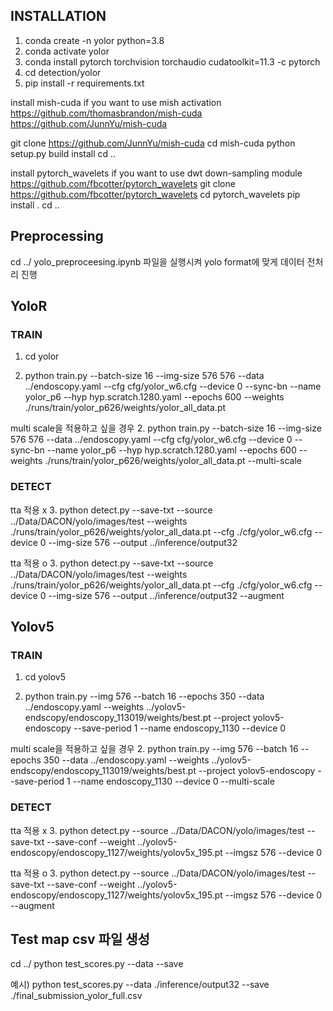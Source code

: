 ## INSTALLATION

1. conda create -n yolor python=3.8
2. conda activate yolor
3. conda install pytorch torchvision torchaudio cudatoolkit=11.3 -c pytorch
4. cd detection/yolor
5. pip install -r requirements.txt

install mish-cuda if you want to use mish activation
https://github.com/thomasbrandon/mish-cuda
https://github.com/JunnYu/mish-cuda

git clone https://github.com/JunnYu/mish-cuda
cd mish-cuda
python setup.py build install
cd ..

install pytorch_wavelets if you want to use dwt down-sampling module
https://github.com/fbcotter/pytorch_wavelets
git clone https://github.com/fbcotter/pytorch_wavelets
cd pytorch_wavelets
pip install .
cd ..


## Preprocessing

cd ../
yolo_preproceesing.ipynb 파일을 실행시켜 yolo format에 맞게 데이터 전처리 진행

## YoloR 
### TRAIN
1. cd yolor

2. python train.py --batch-size 16 --img-size 576 576 --data ../endoscopy.yaml --cfg cfg/yolor_w6.cfg --device 0 --sync-bn --name yolor_p6 --hyp hyp.scratch.1280.yaml --epochs 600 --weights ./runs/train/yolor_p626/weights/yolor_all_data.pt

multi scale을 적용하고 싶을 경우
2. python train.py --batch-size 16 --img-size 576 576 --data ../endoscopy.yaml --cfg cfg/yolor_w6.cfg --device 0 --sync-bn --name yolor_p6 --hyp hyp.scratch.1280.yaml --epochs 600 --weights ./runs/train/yolor_p626/weights/yolor_all_data.pt --multi-scale

### DETECT

tta 적용 x
3. python detect.py --save-txt --source ../Data/DACON/yolo/images/test --weights ./runs/train/yolor_p626/weights/yolor_all_data.pt --cfg ./cfg/yolor_w6.cfg --device 0 --img-size 576 --output ../inference/output32

tta 적용 o 
3. python detect.py --save-txt --source ../Data/DACON/yolo/images/test --weights ./runs/train/yolor_p626/weights/yolor_all_data.pt --cfg ./cfg/yolor_w6.cfg --device 0 --img-size 576 --output ../inference/output32 --augment


  

## Yolov5 
### TRAIN
1. cd yolov5

2. python train.py --img 576 --batch 16 --epochs 350 --data ../endoscopy.yaml --weights ../yolov5-endscopy/endoscopy_113019/weights/best.pt --project yolov5-endoscopy --save-period 1 --name endoscopy_1130 --device 0

multi scale을 적용하고 싶을 경우
2. python train.py --img 576 --batch 16 --epochs 350 --data ../endoscopy.yaml --weights ../yolov5-endscopy/endoscopy_113019/weights/best.pt --project yolov5-endoscopy --save-period 1 --name endoscopy_1130 --device 0 --multi-scale

### DETECT

tta 적용 x
3. python detect.py --source ../Data/DACON/yolo/images/test --save-txt --save-conf --weight ../yolov5-endoscopy/endoscopy_1127/weights/yolov5x_195.pt --imgsz 576 --device 0 

tta 적용 o 
3. python detect.py --source ../Data/DACON/yolo/images/test --save-txt --save-conf --weight ../yolov5-endoscopy/endoscopy_1127/weights/yolov5x_195.pt --imgsz 576 --device 0 --augment

## Test map csv 파일 생성
cd ../
python test_scores.py --data <data path> --save <save file path>

예시) python test_scores.py --data ./inference/output32 --save ./final_submission_yolor_full.csv
